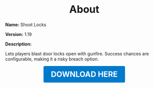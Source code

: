 <h1 style="text-align:center; font-size:2rem; font-weight:bold;">About</h1>

**Name:**
Shoot Locks

**Version:**
1.19

**Description:**

Lets players blast door locks open with gunfire. Success chances are configurable, making it a risky breach option.




<p align="center"><a href="https://github.com/LiliaFramework/Modules/raw/refs/heads/gh-pages/shootlock.zip" style="display:inline-block;padding:12px 24px;font-size:1.5rem;font-weight:bold;text-decoration:none;color:#fff;background-color:var(--md-primary-fg-color,#007acc);border-radius:4px;">DOWNLOAD HERE</a></p>